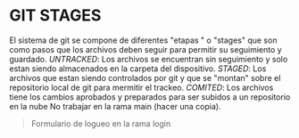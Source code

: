 # GIT STAGES #
El sistema de git se compone de diferentes "etapas " o "stages" que son como pasos que los archivos deben seguir para permitir su seguimiento y guardado.
*UNTRACKED*: Los archivos se encuentran sin seguimiento y solo estan siendo almacenados en la carpeta del dispositivo.
*STAGED*: Los archivos que estan siendo controlados por git y que se "montan" sobre el repositorio local de git para mermitir el trackeo.
*COMITED*: Los archivos tiene los cambios aprobados y preparados para ser subidos a un repositorio en la nube
No trabajar en la rama main (hacer una copia).
> Formulario de logueo en la rama login